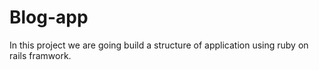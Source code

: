 # Blog-app
In this project we are going build a structure of application using ruby on rails framwork.
